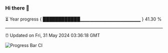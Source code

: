 ### Hi there 👋

⏳ Year progress { ████████████▁▁▁▁▁▁▁▁▁▁▁▁▁▁▁▁▁▁ } 41.30 %

---

⏰ Updated on Fri, 31 May 2024 03:36:18 GMT

![Progress Bar CI](https://github.com/IshwaranRudhara/GIT-ACTION/workflows/Progress%20Bar%20CI/badge.svg)
